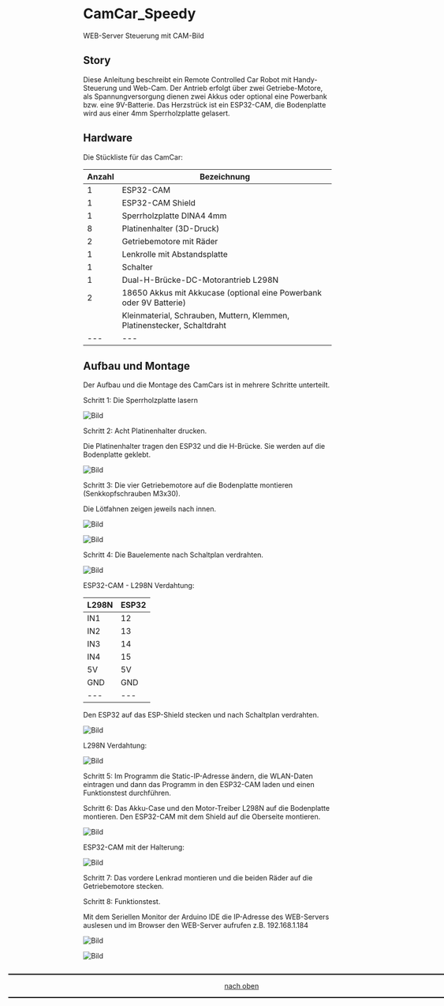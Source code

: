<a name="oben"></a>

# CamCar_Speedy
WEB-Server Steuerung mit  CAM-Bild

## Story

Diese Anleitung beschreibt ein Remote Controlled Car Robot mit Handy-Steuerung und Web-Cam. Der Antrieb erfolgt über zwei Getriebe-Motore, als Spannungversorgung dienen zwei Akkus oder optional eine Powerbank bzw. eine 9V-Batterie. Das Herzstrück ist ein ESP32-CAM, die Bodenplatte wird aus einer 4mm Sperrholzplatte gelasert.

## Hardware

Die Stückliste für das CamCar:

| Anzahl | Bezeichnung | 
| -------- | -------- | 
|  1 |  ESP32-CAM  |
|  1 |  ESP32-CAM Shield  |
| 1  |  Sperrholzplatte DINA4 4mm |
|  8 |  Platinenhalter (3D-Druck)  |
| 2  |  Getriebemotore mit Räder  |
| 1  |  Lenkrolle mit Abstandsplatte  |
| 1  | Schalter   |
| 1  |  Dual-H-Brücke-DC-Motorantrieb L298N  |
| 2  |  18650 Akkus mit Akkucase (optional eine Powerbank oder 9V Batterie)  |
|   |  Kleinmaterial, Schrauben, Muttern, Klemmen, Platinenstecker, Schaltdraht  |
| ---  | ---    |




## Aufbau und Montage

Der Aufbau und die Montage des CamCars ist in mehrere Schritte unterteilt.

Schritt 1: Die Sperrholzplatte lasern

![Bild](pic/Speedy01.png)

Schritt 2: Acht Platinenhalter drucken.

Die Platinenhalter tragen den ESP32 und die H-Brücke. Sie werden auf die Bodenplatte geklebt.

![Bild](pic/Speedy02.png)

Schritt 3: Die vier Getriebemotore auf die Bodenplatte montieren (Senkkopfschrauben M3x30).

Die Lötfahnen zeigen jeweils nach innen.

![Bild](pic/Speedy03.png)

![Bild](pic/Speedy04.png)

Schritt 4: Die Bauelemente nach Schaltplan verdrahten.

![Bild](pic/Speedy05.png)

ESP32-CAM - L298N Verdahtung:

| L298N  | ESP32 | 
| -------- | -------- | 
| IN1	  |   12 |
| IN2	  | 13   |
| IN3	  |  14  |
|  IN4	 |  15  |
| 5V	  |   5V	 |
| GND  |  GND  |
| ---  |  ---  |



Den ESP32 auf das ESP-Shield stecken und nach Schaltplan verdrahten.

![Bild](pic/Speedy06.png)


L298N Verdahtung:

![Bild](pic/Speedy07.png)

Schritt 5: Im Programm die Static-IP-Adresse ändern, die WLAN-Daten eintragen und dann das Programm in den ESP32-CAM laden und einen Funktionstest durchführen.

Schritt 6: Das Akku-Case und den Motor-Treiber L298N auf die Bodenplatte montieren. Den ESP32-CAM mit dem Shield auf die Oberseite montieren.

![Bild](pic/Speedy08.png)


ESP32-CAM mit der Halterung:

![Bild](pic/Speedy09.jpg)


Schritt 7: Das vordere Lenkrad montieren und die beiden Räder auf die Getriebemotore stecken.

Schritt 8: Funktionstest.

Mit dem Seriellen Monitor der Arduino IDE die IP-Adresse des WEB-Servers auslesen und im Browser den WEB-Server aufrufen z.B. 192.168.1.184 

![Bild](pic/Speedy10.png)

![Bild](pic/Speedy11.png)

<div style="position:absolute; left:2cm; ">   
<ol class="breadcrumb" style="border-top: 2px solid black;border-bottom:2px solid black; height: 45px; width: 900px;"> <p align="center"><a href="#oben">nach oben</a></p></ol>
</div> 










